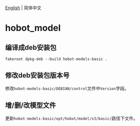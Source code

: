[English](./README.md) | 简体中文

# hobot_model



## 编译成deb安装包


```
fakeroot dpkg-deb --build hobot-models-basic .
```

## 修改deb安装包版本号

修改`hobot-models-basic/DEBIAN/control`文件中`Version`字段。


## 增/删/改模型文件

更新`hobot-models-basic/opt/hobot/model/x3/basic/`路径下文件。


